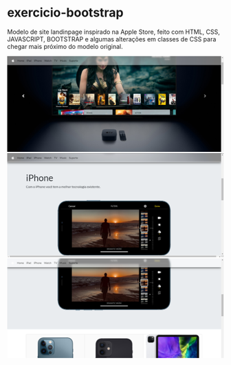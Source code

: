 # exercicio-bootstrap
Modelo de site landinpage inspirado na Apple Store, feito com HTML, CSS, JAVASCRIPT, BOOTSTRAP e algumas alterações em classes de CSS para chegar mais próximo do modelo original.

<img src="assets/img/IMG1.png">

<img src="assets/img/IMG2.png">

<img src="assets/img/IMG3.png">